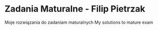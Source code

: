 # Zadania Maturalne - Filip Pietrzak

Moje rozwiązania do zadaniam maturalnych
My solutions to mature exam
